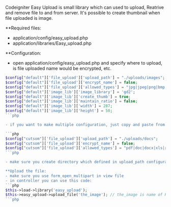 Codeigniter Easy Upload is small library which can used to upload, Reatrive and remove file to and from server. It's possible to create thumbnail when file uploaded is image.

**Required files:
- application/config/easy_upload.php
- application/libraries/Easy_upload.php

**Configuration:
- open application/config/easy_upload.php and specify where to upload, is file uploaded name would be encrypted, etc.

```php
$config["default"]['file_upload']['upload_path'] = "./uploads/images"; 
$config["default"]['file_upload']['encrypt_name'] = false;
$config["default"]['file_upload']['allowed_types'] = "jpg|jpeg|png|bmp|gif|pdf|doc|docx|xls|xlsx|rtf";
$config["default"]['image_lib']['image_library'] = 'gd2';
$config["default"]['image_lib']['create_thumb'] = true;
$config["default"]['image_lib']['maintain_ratio'] = false;
$config["default"]['image_lib']['width'] = 287;
$config["default"]['image_lib']['height'] = 50;
```php

- if you want to make multiple configuration, just copy and paste from default configuration and give it uniqe name, for example custom

```php
$config["cutsom"]['file_upload']['upload_path'] = "./uploads/docs"; 
$config["cutsom"]['file_upload']['encrypt_name'] = false;
$config["cutsom"]['file_upload']['allowed_types'] = "pdf|doc|docx|xls|xlsx|rtf";
```php

- make sure you create directory which defined in upload_path configuration

**Upload the file:
- make sure you use form_open_multipart in view file
- in controller you can use this code:
```php
$this->load->library('easy_upload');
$this->easy_upload->upload_file('the_image'); // the_image is name of HTML input elemen
```php